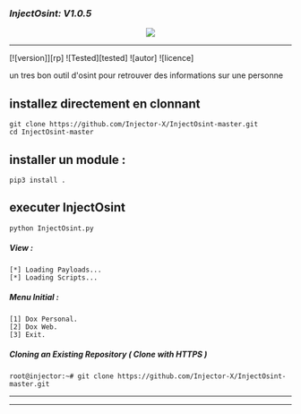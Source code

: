 ### ***InjectOsint: V1.0.5***
<p align="center">
</p>

<p align="center">
<img src="https://cdn.rawgit.com/sindresorhus/awesome/d7305f38d29fed78fa85652e3a63e154dd8e8829/media/badge.svg">

</p>
<hr>

[![version]][rp]
![Tested][tested]
![autor]
![licence]

un tres bon outil d'osint pour retrouver des informations sur une personne

## installez directement en clonnant

```
git clone https://github.com/Injector-X/InjectOsint-master.git
cd InjectOsint-master
```

## installer un module : 
```
pip3 install .
```

## executer InjectOsint
```
python InjectOsint.py

```


##### View :
```
[*] Loading Payloads...
[*] Loading Scripts...
```

##### Menu Initial :

```
[1] Dox Personal.
[2] Dox Web.
[3] Exit.
```

##### Cloning an Existing Repository ( Clone with HTTPS )
```
root@injector:~# git clone https://github.com/Injector-X/InjectOsint-master.git
```

<hr>

<hr>

```




